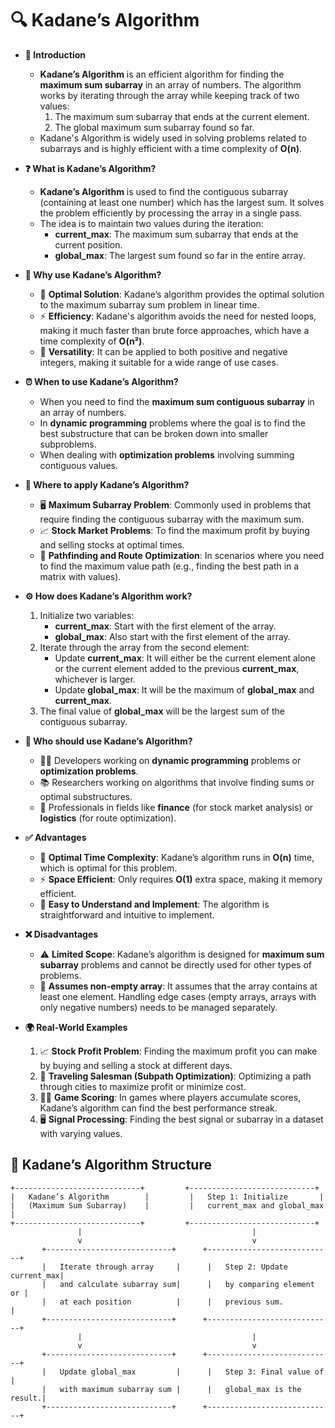 # 🔍 Kadane’s Algorithm

- **🔎 Introduction**
    - **Kadane’s Algorithm** is an efficient algorithm for finding the **maximum sum subarray** in an array of numbers. The algorithm works by iterating through the array while keeping track of two values:
        1. The maximum sum subarray that ends at the current element.
        2. The global maximum sum subarray found so far.
    - Kadane's Algorithm is widely used in solving problems related to subarrays and is highly efficient with a time complexity of **O(n)**.

- **❓ What is Kadane’s Algorithm?**
    - **Kadane’s Algorithm** is used to find the contiguous subarray (containing at least one number) which has the largest sum. It solves the problem efficiently by processing the array in a single pass.
    - The idea is to maintain two values during the iteration:
        - **current_max**: The maximum sum subarray that ends at the current position.
        - **global_max**: The largest sum found so far in the entire array.

- **🤔 Why use Kadane’s Algorithm?**
    - 🧩 **Optimal Solution**: Kadane’s algorithm provides the optimal solution to the maximum subarray sum problem in linear time.
    - ⚡ **Efficiency**: Kadane's algorithm avoids the need for nested loops, making it much faster than brute force approaches, which have a time complexity of **O(n²)**.
    - 🧠 **Versatility**: It can be applied to both positive and negative integers, making it suitable for a wide range of use cases.

- **⏰ When to use Kadane’s Algorithm?**
    - When you need to find the **maximum sum contiguous subarray** in an array of numbers.
    - In **dynamic programming** problems where the goal is to find the best substructure that can be broken down into smaller subproblems.
    - When dealing with **optimization problems** involving summing contiguous values.

- **📍 Where to apply Kadane’s Algorithm?**
    - 🖥️ **Maximum Subarray Problem**: Commonly used in problems that require finding the contiguous subarray with the maximum sum.
    - 📈 **Stock Market Problems**: To find the maximum profit by buying and selling stocks at optimal times.
    - 🚗 **Pathfinding and Route Optimization**: In scenarios where you need to find the maximum value path (e.g., finding the best path in a matrix with values).

- **⚙️ How does Kadane’s Algorithm work?**
    1. Initialize two variables:
        - **current_max**: Start with the first element of the array.
        - **global_max**: Also start with the first element of the array.
    2. Iterate through the array from the second element:
        - Update **current_max**: It will either be the current element alone or the current element added to the previous **current_max**, whichever is larger.
        - Update **global_max**: It will be the maximum of **global_max** and **current_max**.
    3. The final value of **global_max** will be the largest sum of the contiguous subarray.

- **👥 Who should use Kadane’s Algorithm?**
    - 🧑‍💻 Developers working on **dynamic programming** problems or **optimization problems**.
    - 📚 Researchers working on algorithms that involve finding sums or optimal substructures.
    - 💼 Professionals in fields like **finance** (for stock market analysis) or **logistics** (for route optimization).

- **✅ Advantages**
    - 🚀 **Optimal Time Complexity**: Kadane’s algorithm runs in **O(n)** time, which is optimal for this problem.
    - ⚡ **Space Efficient**: Only requires **O(1)** extra space, making it memory efficient.
    - 🧠 **Easy to Understand and Implement**: The algorithm is straightforward and intuitive to implement.

- **❌ Disadvantages**
    - ⚠️ **Limited Scope**: Kadane’s algorithm is designed for **maximum sum subarray** problems and cannot be directly used for other types of problems.
    - 🧩 **Assumes non-empty array**: It assumes that the array contains at least one element. Handling edge cases (empty arrays, arrays with only negative numbers) needs to be managed separately.

- **🌍 Real-World Examples**
    1. 📈 **Stock Profit Problem**: Finding the maximum profit you can make by buying and selling a stock at different days.
    2. 🧳 **Traveling Salesman (Subpath Optimization)**: Optimizing a path through cities to maximize profit or minimize cost.
    3. 🏃‍♂️ **Game Scoring**: In games where players accumulate scores, Kadane’s algorithm can find the best performance streak.
    4. 🖥️ **Signal Processing**: Finding the best signal or subarray in a dataset with varying values.

## 🌟 Kadane’s Algorithm Structure

```plaintext
+----------------------------+         +----------------------------+
|   Kadane’s Algorithm        |         |   Step 1: Initialize       |
|   (Maximum Sum Subarray)    |         |   current_max and global_max |
+----------------------------+         +----------------------------+
               |                                      |
               v                                      v
       +----------------------------+      +----------------------------+
       |   Iterate through array     |      |   Step 2: Update current_max|
       |   and calculate subarray sum|      |   by comparing element or |
       |   at each position          |      |   previous sum.            |
       +----------------------------+      +----------------------------+
               |                                      |
               v                                      v
       +----------------------------+      +----------------------------+
       |   Update global_max         |      |   Step 3: Final value of   |
       |   with maximum subarray sum |      |   global_max is the result.|
       +----------------------------+      +----------------------------+
